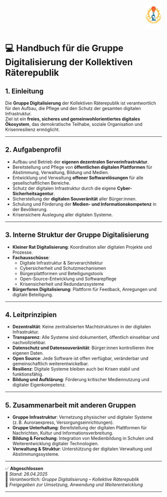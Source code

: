 <p align="right">
  <img src="https://raw.githubusercontent.com/hades-dux/Kollektive-Raeterepublik/main/Meta_und_Systemstruktur/logo_offiziell.png" alt="Logo der Kollektiven Räterepublik" height="80">
</p>

# 💻 Handbuch für die Gruppe Digitalisierung der Kollektiven Räterepublik
<!--
Autor: Fabio Weidner
Version: 1.0
Sektion: Digitalisierung
Veröffentlichung: April 2025
-->

## 1. Einleitung

Die **Gruppe Digitalisierung** der Kollektiven Räterepublik ist verantwortlich für den Aufbau, die Pflege und den Schutz der gesamten digitalen Infrastruktur.  
Ziel ist ein **freies, sicheres und gemeinwohlorientiertes digitales Ökosystem**, das demokratische Teilhabe, soziale Organisation und Krisenresilienz ermöglicht.

---

## 2. Aufgabenprofil

- Aufbau und Betrieb der **eigenen dezentralen Serverinfrastruktur**.
- Bereitstellung und Pflege von **öffentlichen digitalen Plattformen** für Abstimmung, Verwaltung, Bildung und Medien.
- Entwicklung und Verwaltung **offener Softwarelösungen** für alle gesellschaftlichen Bereiche.
- Schutz der digitalen Infrastruktur durch die eigene **Cyber-Sicherheitsagentur**.
- Sicherstellung der **digitalen Souveränität** aller Bürger:innen.
- Schulung und Förderung der **Medien- und Informationskompetenz** in der Bevölkerung.
- Krisensichere Auslegung aller digitalen Systeme.

---

## 3. Interne Struktur der Gruppe Digitalisierung

- **Kleiner Rat Digitalisierung**: Koordination aller digitalen Projekte und Prozesse.
- **Fachausschüsse**:
  - Digitale Infrastruktur & Serverarchitektur
  - Cybersicherheit und Schutzmechanismen
  - Bürgerplattformen und Beteiligungstools
  - Open-Source-Entwicklung und Softwarepflege
  - Krisensicherheit und Redundanzsysteme
- **Bürgerforen Digitalisierung**: Plattform für Feedback, Anregungen und digitale Beteiligung.

---

## 4. Leitprinzipien

- **Dezentralität**: Keine zentralisierten Machtstrukturen in der digitalen Infrastruktur.
- **Transparenz**: Alle Systeme sind dokumentiert, öffentlich einsehbar und nachvollziehbar.
- **Datenschutz und Datensouveränität**: Bürger:innen kontrollieren ihre eigenen Daten.
- **Open Source**: Jede Software ist offen verfügbar, veränderbar und gemeinschaftlich weiterentwickelbar.
- **Resilienz**: Digitale Systeme bleiben auch bei Krisen stabil und funktionsfähig.
- **Bildung und Aufklärung**: Förderung kritischer Mediennutzung und digitaler Eigenkompetenz.

---

## 5. Zusammenarbeit mit anderen Gruppen

- **Gruppe Infrastruktur**: Vernetzung physischer und digitaler Systeme (z. B. Auroraexpress, Versorgungseinrichtungen).
- **Gruppe Unterhaltung**: Bereitstellung der digitalen Plattformen für Nachrichten, Kultur und Informationsverbreitung.
- **Bildung & Forschung**: Integration von Medienbildung in Schulen und Weiterentwicklung digitaler Technologien.
- **Verwaltung & Struktur**: Unterstützung der digitalen Verwaltung und Abstimmungssysteme.

---

✅ **Abgeschlossen**  
📅 *Stand: 26.04.2025*  
🏩 *Verantwortlich: Gruppe Digitalisierung – Kollektive Räterepublik*  
🔐 *Freigegeben zur Umsetzung, Anwendung und Weiterentwicklung*

---


